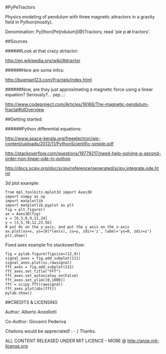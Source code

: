 #PyPeTractors


Physics modeling of pendulum with three magnetic attractors in a gravity field in Python(mostly).

Denomination: Py[thon]Pe[ndulum][@]Tractors; read 'pie p ~~at~~ tractors'.

##Sources

######Look at that crazy atrtactor:

http://en.wikipedia.org/wiki/Attractor

######Here are some infos:

http://bugman123.com/Fractals/index.html

######Now, are they just approximating a magnetic force using a linear equation? Seriously?... yep...:

http://www.codeproject.com/Articles/16166/The-magnetic-pendulum-fractal#idOverview

##Getting started:


######Python differential equations:

http://www.space-kerala.org/freeelectron/wp-content/uploads/2013/11/PythonScientific-simple.pdf

http://stackoverflow.com/questions/19779217/need-help-solving-a-second-order-non-linear-ode-in-python

http://docs.scipy.org/doc/scipy/reference/generated/scipy.integrate.ode.html

3d plot example:



    from mpl_toolkits.mplot3d import Axes3D
    import numpy as np
    import matplotlib
    import matplotlib.pyplot as plt
    fig = plt.figure()
    ax = Axes3D(fig)
    x = [6,3,6,9,12,24]
    y = [3,5,78,12,23,56]
    # put 0s on the y-axis, and put the y axis on the z-axis
    ax.plot(xs=x, ys=[0]*len(x), zs=y, zdir='z', label='ys=0, zdir=z')
    plt.show()

Fixed axes example fro stackowerflow:

    fig = pylab.figure(figsize=(12,9))
    signal_axes = fig.add_subplot(211)
    signal_axes.plot(xs,rawsignal)
    fft_axes = fig.add_subplot(212)
    fft_axes.set_title("FFT")
    fft_axes.set_autoscaley_on(False)
    fft_axes.set_ylim([0,1000])
    fft = scipy.fft(rawsignal)
    fft_axes.plot(abs(fft))
    pylab.show()
    
    
    
##CREDITS & LICENSING

Author: Alberto Anzellotti

Co-Author: Giovanni Pederiva

Citations would be appreciated! : - ) Thanks.

ALL CONTENT RELEASED UNDER MIT LICENCE -  MORE @ http://anze.mit-license.org
